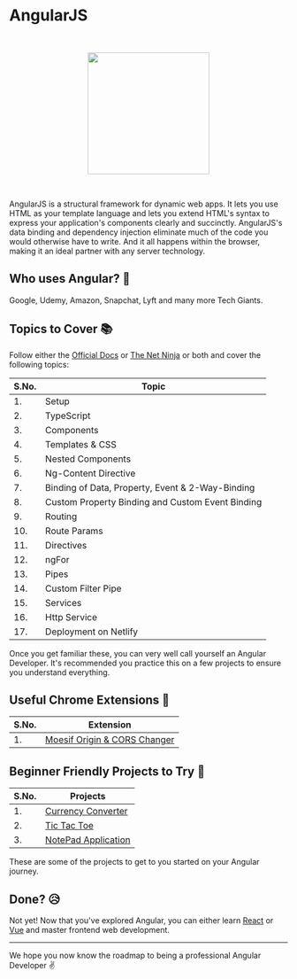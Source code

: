 # AngularJS
<br>
<p align="center"><img src="https://i.ibb.co/Y007Dw0/Angular-JS.jpg" height="220"></p>
<br>

AngularJS is a structural framework for dynamic web apps. It lets you use HTML as your template language and lets you extend HTML's syntax to express your application's components clearly and succinctly. AngularJS's data binding and dependency injection eliminate much of the code you would otherwise have to write. And it all happens within the browser, making it an ideal partner with any server technology.


## Who uses Angular? :raising_hand:
Google, Udemy, Amazon, Snapchat, Lyft and many more Tech Giants.

## Topics to Cover :books:

Follow either the [Official Docs](https://angular.io/docs) or [The Net Ninja](https://www.youtube.com/playlist?list=PL4cUxeGkcC9jqhk5RvBiEwHMKSUXPyng0) or both and cover the following topics:

|S.No.|Topic|
|----|-----|
|1.|Setup|
|2.|TypeScript|
|3.|Components|
|4.|Templates & CSS|
|5.|Nested Components|
|6.|Ng-Content Directive|
|7.|Binding of Data, Property, Event & 2-Way-Binding|
|8.|Custom Property Binding and Custom Event Binding|
|9.|Routing|
|10.|Route Params|
|11.|Directives|
|12.|ngFor|
|13.|Pipes|
|14.|Custom Filter Pipe|
|15.|Services|
|16.|Http Service|
|17.|Deployment on Netlify|

Once you get familiar these, you can very well call yourself an Angular Developer. It's recommended you practice this on a few projects to ensure you understand everything.

## Useful Chrome Extensions :muscle:
|S.No.|Extension|
|----|-----|
|1.|[Moesif Origin & CORS Changer](https://chrome.google.com/webstore/detail/moesif-orign-cors-changer/digfbfaphojjndkpccljibejjbppifbc)

## Beginner Friendly Projects to Try :star_struck:
|S.No.|Projects|
|----|-----|
|1.|[Currency Converter](https://www.youtube.com/watch?v=oi86pWgntMk)
|2.|[Tic Tac Toe](https://www.youtube.com/watch?v=G0bBLvWXBvc)
|3.|[NotePad Application](https://www.codeproject.com/Articles/1068855/AngularJS-based-Note-Making-App-in-lines-Core)

These are some of the projects to get to you started on your Angular journey.

## Done? :disappointed_relieved:
Not yet! Now that you've explored Angular, you can either learn [React](./REACT.md) or [Vue](./VUEJS.md) and master frontend web development. 

<hr>

We hope you now know the roadmap to being a professional Angular Developer :v: